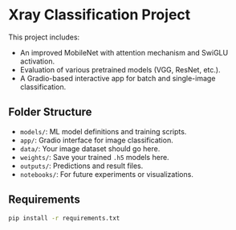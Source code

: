 # Xray Classification Project

This project includes:
- An improved MobileNet with attention mechanism and SwiGLU activation.
- Evaluation of various pretrained models (VGG, ResNet, etc.).
- A Gradio-based interactive app for batch and single-image classification.

## Folder Structure
- `models/`: ML model definitions and training scripts.
- `app/`: Gradio interface for image classification.
- `data/`: Your image dataset should go here.
- `weights/`: Save your trained `.h5` models here.
- `outputs/`: Predictions and result files.
- `notebooks/`: For future experiments or visualizations.

## Requirements
```bash
pip install -r requirements.txt
```
